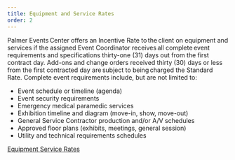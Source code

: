 ```yaml
---
title: Equipment and Service Rates
order: 2
---
```


Palmer Events Center offers an Incentive Rate to the client on equipment and services if the assigned Event Coordinator receives all complete event requirements and specifications thirty-one (31) days out from the first contract day. Add-ons and change orders received thirty (30) days or less from the first contracted day are subject to being charged the Standard Rate. Complete event requirements include, but are not limited to:

- Event schedule or timeline (agenda)
- Event security requirements
- Emergency medical paramedic services
- Exhibition timeline and diagram (move-in, show, move-out)
- General Service Contractor production and/or A/V schedules
- Approved floor plans (exhibits, meetings, general session)
- Utility and technical requirements schedules

[Equipment Service Rates](https://assets.palmereventscenter.com/2021/PEC+2021+Rate+Sheet.pdf)
